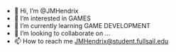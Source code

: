 - 👋 Hi, I’m @JMHendrix
- 👀 I’m interested in GAMES
- 🌱 I’m currently learning GAME DEVELOPMENT
- 💞️ I’m looking to collaborate on ...
- 📫 How to reach me JMHendrix@student.fullsail.edu

<!---
JMHendrix/JMHendrix is a ✨ special ✨ repository because its `README.md` (this file) appears on your GitHub profile.
You can click the Preview link to take a look at your changes.
--->
